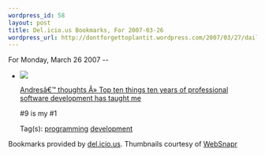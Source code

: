 ```yaml
--- 
wordpress_id: 58
layout: post
title: Del.icio.us Bookmarks, For 2007-03-26
wordpress_url: http://dontforgettoplantit.wordpress.com/2007/03/27/daily-delicious-16/
---
```

<p class="daily-delicious-header">For Monday, March 26 2007 --</p>
<ul class="daily-delicious">
    <li><img src="http://images.websnapr.com/?url=http://www.taylor.se/blog/2007/03/22/top-ten-things-ten-years-of-professional-software-development-has-taught-me/"> <p><a href="http://www.taylor.se/blog/2007/03/22/top-ten-things-ten-years-of-professional-software-development-has-taught-me/" title="http://www.taylor.se/blog/2007/03/22/top-ten-things-ten-years-of-professional-software-development-has-taught-me/">Andresâ€™ thoughts Â» Top ten things ten years of professional software development has taught me</a></p>
<p>#9 is my #1</p><div class="daily-delicious-tags">Tag(s): <a href="http://del.icio.us/popular/programming">programming</a> <a href="http://del.icio.us/popular/development">development</a> </div></li></ul><p class="daily-delicious-footer">Bookmarks provided by <a href="http://del.icio.us/cyu">del.icio.us</a>.  Thumbnails courtesy of <a href="http://websnapr.com">WebSnapr</a>
